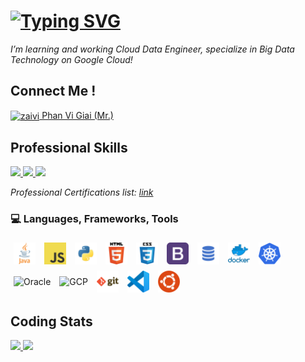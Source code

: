 # [![Typing SVG](https://readme-typing-svg.herokuapp.com?font=Fira+Code&pause=2000&width=435&lines=Hi+there!+I'm+Giai!++%F0%9F%91%8B%F0%9F%8F%BB)](https://git.io/typing-svg)

*I’m learning and working Cloud Data Engineer, specialize in Big Data Technology on Google Cloud!*

## Connect Me !

<a href="https://www.linkedin.com/in/giaiphan/" target="blank"><img align="center" src="https://cdn.jsdelivr.net/npm/simple-icons@6.7.0/icons/linkedin.svg" alt="zaivi" height="20" width="30" /> Phan Vi Giai (Mr.) </a> 

## Professional Skills

<div style="display: flex; flex-wrap: wrap">
  <a href="https://googlecloudcertified.credential.net/profile/ea5f1cab857ab2795c66eb2304a4fe2aca7c4119?name=giai%20phan">
  <img style="width: 32%" src="https://api.accredible.com/v1/frontend/credential_website_embed_image/certificate/51998435" />
  <img style="width: 32%" src="https://api.accredible.com/v1/frontend/credential_website_embed_image/certificate/55183215" />
  <img style="width: 32%" src="https://api.accredible.com/v1/frontend/credential_website_embed_image/certificate/63321743" />
  </a>
</div>

*Professional Certifications list: [link](https://googlecloudcertified.credential.net/profile/ea5f1cab857ab2795c66eb2304a4fe2aca7c4119?name=giai%20phan)*

### 💻 Languages, Frameworks, Tools

<p float="left">
<img style="padding:5px;" align="center" alt="Java" width="35px" src="https://raw.githubusercontent.com/github/explore/80688e429a7d4ef2fca1e82350fe8e3517d3494d/topics/java/java.png">
<img style="padding:5px;" align="center" alt="JavaScript" width="35px" src="https://raw.githubusercontent.com/github/explore/80688e429a7d4ef2fca1e82350fe8e3517d3494d/topics/javascript/javascript.png">
<img style="padding:5px;" align="center" alt="Python" width="35px" src="https://raw.githubusercontent.com/github/explore/80688e429a7d4ef2fca1e82350fe8e3517d3494d/topics/python/python.png">
<img style="padding:5px;" align="center" alt="HTML" width="35px" src="https://raw.githubusercontent.com/github/explore/80688e429a7d4ef2fca1e82350fe8e3517d3494d/topics/html/html.png">
<img style="padding:5px;" align="center" alt="CSS" width="35px" src="https://raw.githubusercontent.com/github/explore/80688e429a7d4ef2fca1e82350fe8e3517d3494d/topics/css/css.png">
<img style="padding:5px;" align="center" alt="BootStrap" width="35px" src="https://raw.githubusercontent.com/github/explore/80688e429a7d4ef2fca1e82350fe8e3517d3494d/topics/bootstrap/bootstrap.png">
<img style="padding:5px;" align="center" alt="SQL" width="35px" src="https://raw.githubusercontent.com/github/explore/80688e429a7d4ef2fca1e82350fe8e3517d3494d/topics/sql/sql.png">
<img style="padding:5px;" align="center" alt="Docker" width="35px" src="https://raw.githubusercontent.com/github/explore/80688e429a7d4ef2fca1e82350fe8e3517d3494d/topics/docker/docker.png">
<img style="padding:5px;" align="center" alt="Kubernetes" width="35px" src="https://raw.githubusercontent.com/github/explore/01ea2a586e5da744792d0ccfce2f68b861f29301/topics/kubernetes/kubernetes.png">
<img style="padding:5px;" align="center" alt="Oracle" width="35px" src="https://avatars.githubusercontent.com/u/4430336?s=200&v=4">
 <img style="padding:5px;" align="center" alt="GCP" width="35px" src="https://skillicons.dev/icons?i=gcp&perline=3">
<img style="padding:5px;" align="center" alt="Git" width="35px" src="https://raw.githubusercontent.com/github/explore/80688e429a7d4ef2fca1e82350fe8e3517d3494d/topics/git/git.png">
<img style="padding:5px;" align="center" alt="VS Code" width="35px" src="https://raw.githubusercontent.com/github/explore/80688e429a7d4ef2fca1e82350fe8e3517d3494d/topics/visual-studio-code/visual-studio-code.png">
<img style="padding:5px;" align="center" alt="Ubuntu" width="35px" src="https://raw.githubusercontent.com/github/explore/80688e429a7d4ef2fca1e82350fe8e3517d3494d/topics/ubuntu/ubuntu.png">
</p>

## Coding Stats

<div style="display: flex; flex-wrap: wrap">
  <a href="https://github.com/zaivi">
  <img style="width: 40%" src="https://github-readme-stats.vercel.app/api?username=zaivi&show_icons=true&theme=vue&hide_border=true&custom_title=@zaivi" />
  <img style="width: 23%" src="https://github-readme-stats.vercel.app/api/top-langs/?username=zaivi&show_icons=true&theme=vue&hide_border=true&&layout=compact&&langs_count=10" />
<!--    <img style="width: 50%" src="(https://github-readme-stats.vercel.app/api/wakatime?username=zaivi" /> -->
  </a>
</div>
